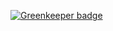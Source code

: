 
[![Greenkeeper badge](https://badges.greenkeeper.io/Nikaple/hexo-blog.svg)](https://greenkeeper.io/)
